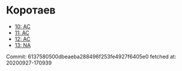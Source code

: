 # Коротаев
- [10: AC](10.md)
- [11: AC](11.md)
- [12: AC](12.md)
- [13: NA](13.md)

Commit: 6137580500dbeaeba288496f253fe4927f6405e0
 fetched at: 20200927-170939
